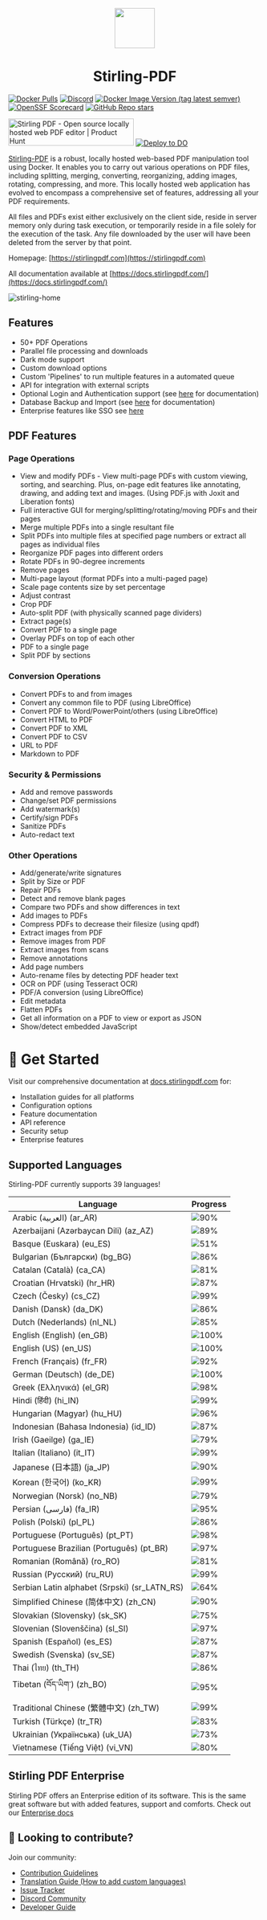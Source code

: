 <p align="center"><img src="https://raw.githubusercontent.com/Stirling-Tools/Stirling-PDF/main/docs/stirling.png" width="80"></p>
<h1 align="center">Stirling-PDF</h1>

[![Docker Pulls](https://img.shields.io/docker/pulls/frooodle/s-pdf)](https://hub.docker.com/r/frooodle/s-pdf)
[![Discord](https://img.shields.io/discord/1068636748814483718?label=Discord)](https://discord.gg/HYmhKj45pU)
[![Docker Image Version (tag latest semver)](https://img.shields.io/docker/v/frooodle/s-pdf/latest)](https://github.com/Stirling-Tools/Stirling-PDF/)
[![OpenSSF Scorecard](https://api.scorecard.dev/projects/github.com/Stirling-Tools/Stirling-PDF/badge)](https://scorecard.dev/viewer/?uri=github.com/Stirling-Tools/Stirling-PDF)
[![GitHub Repo stars](https://img.shields.io/github/stars/stirling-tools/stirling-pdf?style=social)](https://github.com/Stirling-Tools/stirling-pdf)

<a href="https://www.producthunt.com/posts/stirling-pdf?embed=true&utm_source=badge-featured&utm_medium=badge&utm_souce=badge-stirling&#0045;pdf" target="_blank"><img src="https://api.producthunt.com/widgets/embed-image/v1/featured.svg?post_id=641239&theme=light" alt="Stirling&#0032;PDF - Open&#0032;source&#0032;locally&#0032;hosted&#0032;web&#0032;PDF&#0032;editor | Product Hunt" style="width: 250px; height: 54px;" width="250" height="54" /></a>
[![Deploy to DO](https://www.deploytodo.com/do-btn-blue.svg)](https://cloud.digitalocean.com/apps/new?repo=https://github.com/Stirling-Tools/Stirling-PDF/tree/digitalOcean&refcode=c3210994b1af)

[Stirling-PDF](https://www.stirlingpdf.com) is a robust, locally hosted web-based PDF manipulation tool using Docker. It enables you to carry out various operations on PDF files, including splitting, merging, converting, reorganizing, adding images, rotating, compressing, and more. This locally hosted web application has evolved to encompass a comprehensive set of features, addressing all your PDF requirements.

All files and PDFs exist either exclusively on the client side, reside in server memory only during task execution, or temporarily reside in a file solely for the execution of the task. Any file downloaded by the user will have been deleted from the server by that point.

Homepage: [https://stirlingpdf.com](https://stirlingpdf.com)

All documentation available at [https://docs.stirlingpdf.com/](https://docs.stirlingpdf.com/)

![stirling-home](images/stirling-home.jpg)

## Features

- 50+ PDF Operations
- Parallel file processing and downloads
- Dark mode support
- Custom download options
- Custom 'Pipelines' to run multiple features in a automated queue
- API for integration with external scripts
- Optional Login and Authentication support (see [here](https://docs.stirlingpdf.com/Advanced%20Configuration/System%20and%20Security) for documentation)
- Database Backup and Import (see [here](https://docs.stirlingpdf.com/Advanced%20Configuration/DATABASE) for documentation)
- Enterprise features like SSO see [here](https://docs.stirlingpdf.com/Enterprise%20Edition)

## PDF Features

### Page Operations

- View and modify PDFs - View multi-page PDFs with custom viewing, sorting, and searching. Plus, on-page edit features like annotating, drawing, and adding text and images. (Using PDF.js with Joxit and Liberation fonts)
- Full interactive GUI for merging/splitting/rotating/moving PDFs and their pages
- Merge multiple PDFs into a single resultant file
- Split PDFs into multiple files at specified page numbers or extract all pages as individual files
- Reorganize PDF pages into different orders
- Rotate PDFs in 90-degree increments
- Remove pages
- Multi-page layout (format PDFs into a multi-paged page)
- Scale page contents size by set percentage
- Adjust contrast
- Crop PDF
- Auto-split PDF (with physically scanned page dividers)
- Extract page(s)
- Convert PDF to a single page
- Overlay PDFs on top of each other
- PDF to a single page
- Split PDF by sections

### Conversion Operations

- Convert PDFs to and from images
- Convert any common file to PDF (using LibreOffice)
- Convert PDF to Word/PowerPoint/others (using LibreOffice)
- Convert HTML to PDF
- Convert PDF to XML
- Convert PDF to CSV
- URL to PDF
- Markdown to PDF

### Security & Permissions

- Add and remove passwords
- Change/set PDF permissions
- Add watermark(s)
- Certify/sign PDFs
- Sanitize PDFs
- Auto-redact text

### Other Operations

- Add/generate/write signatures
- Split by Size or PDF
- Repair PDFs
- Detect and remove blank pages
- Compare two PDFs and show differences in text
- Add images to PDFs
- Compress PDFs to decrease their filesize (using qpdf)
- Extract images from PDF
- Remove images from PDF
- Extract images from scans
- Remove annotations
- Add page numbers
- Auto-rename files by detecting PDF header text
- OCR on PDF (using Tesseract OCR)
- PDF/A conversion (using LibreOffice)
- Edit metadata
- Flatten PDFs
- Get all information on a PDF to view or export as JSON
- Show/detect embedded JavaScript




# 📖 Get Started

Visit our comprehensive documentation at [docs.stirlingpdf.com](https://docs.stirlingpdf.com) for:

- Installation guides for all platforms
- Configuration options
- Feature documentation
- API reference
- Security setup
- Enterprise features


## Supported Languages

Stirling-PDF currently supports 39 languages!

| Language                                     | Progress                               |
| -------------------------------------------- | -------------------------------------- |
| Arabic (العربية) (ar_AR)                        | ![90%](https://geps.dev/progress/90)   |
| Azerbaijani (Azərbaycan Dili) (az_AZ)        | ![89%](https://geps.dev/progress/89)   |
| Basque (Euskara) (eu_ES)                     | ![51%](https://geps.dev/progress/51)   |
| Bulgarian (Български) (bg_BG)                | ![86%](https://geps.dev/progress/86)   |
| Catalan (Català) (ca_CA)                     | ![81%](https://geps.dev/progress/81)   |
| Croatian (Hrvatski) (hr_HR)                  | ![87%](https://geps.dev/progress/87)   |
| Czech (Česky) (cs_CZ)                        | ![99%](https://geps.dev/progress/99)   |
| Danish (Dansk) (da_DK)                       | ![86%](https://geps.dev/progress/86)   |
| Dutch (Nederlands) (nl_NL)                   | ![85%](https://geps.dev/progress/85)   |
| English (English) (en_GB)                    | ![100%](https://geps.dev/progress/100) |
| English (US) (en_US)                         | ![100%](https://geps.dev/progress/100) |
| French (Français) (fr_FR)                    | ![92%](https://geps.dev/progress/92)   |
| German (Deutsch) (de_DE)                     | ![100%](https://geps.dev/progress/100)   |
| Greek (Ελληνικά) (el_GR)                     | ![98%](https://geps.dev/progress/98)   |
| Hindi (हिंदी) (hi_IN)                          | ![99%](https://geps.dev/progress/99)   |
| Hungarian (Magyar) (hu_HU)                   | ![96%](https://geps.dev/progress/96)   |
| Indonesian (Bahasa Indonesia) (id_ID)        | ![87%](https://geps.dev/progress/87)   |
| Irish (Gaeilge) (ga_IE)                      | ![79%](https://geps.dev/progress/79)   |
| Italian (Italiano) (it_IT)                   | ![99%](https://geps.dev/progress/99)   |
| Japanese (日本語) (ja_JP)                    | ![90%](https://geps.dev/progress/90)   |
| Korean (한국어) (ko_KR)                      | ![99%](https://geps.dev/progress/99)   |
| Norwegian (Norsk) (no_NB)                    | ![79%](https://geps.dev/progress/79)   |
| Persian (فارسی) (fa_IR)                      | ![95%](https://geps.dev/progress/95)   |
| Polish (Polski) (pl_PL)                      | ![86%](https://geps.dev/progress/86)   |
| Portuguese (Português) (pt_PT)               | ![98%](https://geps.dev/progress/98)   |
| Portuguese Brazilian (Português) (pt_BR)     | ![97%](https://geps.dev/progress/97)   |
| Romanian (Română) (ro_RO)                    | ![81%](https://geps.dev/progress/81)   |
| Russian (Русский) (ru_RU)                    | ![99%](https://geps.dev/progress/99)   |
| Serbian Latin alphabet (Srpski) (sr_LATN_RS) | ![64%](https://geps.dev/progress/64)   |
| Simplified Chinese (简体中文) (zh_CN)         | ![90%](https://geps.dev/progress/90)   |
| Slovakian (Slovensky) (sk_SK)                | ![75%](https://geps.dev/progress/75)   |
| Slovenian (Slovenščina) (sl_SI)              | ![97%](https://geps.dev/progress/97)   |
| Spanish (Español) (es_ES)                    | ![87%](https://geps.dev/progress/87)   |
| Swedish (Svenska) (sv_SE)                    | ![87%](https://geps.dev/progress/87)   |
| Thai (ไทย) (th_TH)                           | ![86%](https://geps.dev/progress/86)   |
| Tibetan (བོད་ཡིག་) (zh_BO)                     | ![95%](https://geps.dev/progress/95) |
| Traditional Chinese (繁體中文) (zh_TW)        | ![99%](https://geps.dev/progress/99)   |
| Turkish (Türkçe) (tr_TR)                     | ![83%](https://geps.dev/progress/83)   |
| Ukrainian (Українська) (uk_UA)               | ![73%](https://geps.dev/progress/73)   |
| Vietnamese (Tiếng Việt) (vi_VN)              | ![80%](https://geps.dev/progress/80)   |


## Stirling PDF Enterprise

Stirling PDF offers an Enterprise edition of its software. This is the same great software but with added features, support and comforts.
Check out our [Enterprise docs](https://docs.stirlingpdf.com/Enterprise%20Edition)


## 🤝 Looking to contribute?

Join our community:
- [Contribution Guidelines](CONTRIBUTING.md)
- [Translation Guide (How to add custom languages)](HowToAddNewLanguage.md)
- [Issue Tracker](https://github.com/Stirling-Tools/Stirling-PDF/issues)
- [Discord Community](https://discord.gg/HYmhKj45pU)
- [Developer Guide](DeveloperGuide.md)
